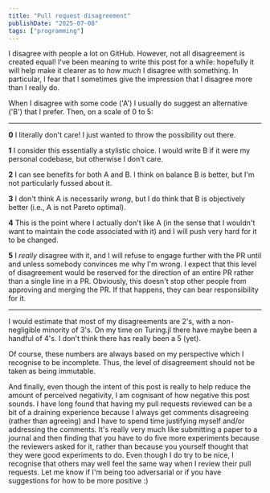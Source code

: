 ```yaml
---
title: "Pull request disagreement"
publishDate: "2025-07-08"
tags: ["programming"]
---
```


I disagree with people a lot on GitHub.
However, not all disagreement is created equal!
I've been meaning to write this post for a while: hopefully it will help make it clearer as to _how much_ I disagree with something.
In particular, I fear that I sometimes give the impression that I disagree more than I really do.

When I disagree with some code ('A') I usually do suggest an alternative ('B') that I prefer.
Then, on a scale of 0 to 5:

-----

**0** I literally don't care! I just wanted to throw the possibility out there.

**1** I consider this essentially a stylistic choice. I would write B if it were my personal codebase, but otherwise I don't care.

**2** I can see benefits for both A and B. I think on balance B is better, but I'm not particularly fussed about it.

**3** I don't think A is necessarily _wrong_, but I do think that B is objectively better (i.e., A is not Pareto optimal).

**4** This is the point where I actually don't like A (in the sense that I wouldn't want to maintain the code associated with it) and I will push very hard for it to be changed.

**5** I _really_ disagree with it, and I will refuse to engage further with the PR until and unless somebody convinces me why I'm wrong.
I expect that this level of disagreement would be reserved for the direction of an entire PR rather than a single line in a PR.
Obviously, this doesn't stop other people from approving and merging the PR. If that happens, they can bear responsibility for it.

-----

I would estimate that most of my disagreements are 2's, with a non-negligible minority of 3's.
On my time on Turing.jl there have maybe been a handful of 4's.
I don't think there has really been a 5 (yet).

Of course, these numbers are always based on my perspective which I recognise to be incomplete.
Thus, the level of disagreement should not be taken as being immutable.

And finally, even though the intent of this post is really to help reduce the amount of perceived negativity, I am cognisant of how negative this post sounds.
I have long found that having my pull requests reviewed can be a bit of a draining experience because I always get comments disagreeing (rather than agreeing) and I have to spend time justifying myself and/or addressing the comments.
It's really very much like submitting a paper to a journal and then finding that you have to do five more experiments because the reviewers asked for it, rather than because you yourself thought that they were good experiments to do.
Even though I do try to be nice, I recognise that others may well feel the same way when I review their pull requests.
Let me know if I'm being too adversarial or if you have suggestions for how to be more positive :)
